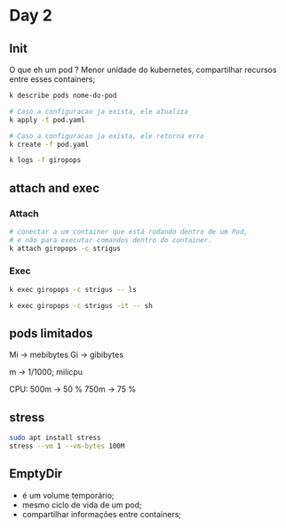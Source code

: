 # Day 2

## Init

O que eh um pod ?
Menor unidade do kubernetes, compartilhar recursos entre esses containers;

```bash
k describe pods nome-do-pod
```

```bash
# Caso a configuracao ja exista, ele atualiza
k apply -f pod.yaml

# Caso a configuracao ja exista, ele retorna erro
k create -f pod.yaml
```

```bash
k logs -f giropops
```

## attach and exec

### Attach

```bash
# conectar a um container que está rodando dentro de um Pod,
# e não para executar comandos dentro do container.
k attach giropops -c strigus
```

### Exec

```bash
k exec giropops -c strigus -- ls

k exec giropops -c strigus -it -- sh
```

## pods limitados

Mi -> mebibytes
Gi -> gibibytes

m -> 1/1000; milicpu

CPU:
500m -> 50 %
750m -> 75 %

## stress

```bash
sudo apt install stress
stress --vm 1 --vm-bytes 100M
```

## EmptyDir

- é um volume temporário;
- mesmo ciclo de vida de um pod;
- compartilhar informações entre containers;

